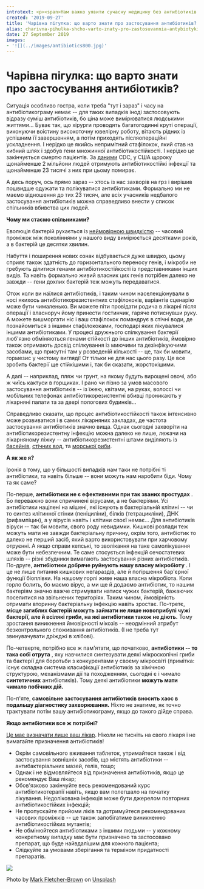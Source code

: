 ```yaml
---
introtext: <p><span>Нам важко уявити сучасну медицину без антибіотиків. Але сьогодні про антибіотикостійкість говорять не менше, ніж про самі антибіотики. Ще б пак – не так давно при призначенні антибіотиків пацієнти переживали, чи вони не зашкодять, а тепер справедливо переживають, чи подіють. </span></p>
created: '2019-09-27'
title: 'Чарівна пігулка: що варто знати про застосування антибіотиків?'
alias: charivna-pihulka-shcho-varto-znaty-pro-zastosuvannia-antybiotykiv
date: 27 September 2019
images:
- '![](../images/antibiotics800.jpg)'
---
```


# Чарівна пігулка: що варто знати про застосування антибіотиків?

Ситуація особливо гостра, коли треба "тут і зараз" і часу на антибіотикограму немає -- для таких випадків іноді застосовують відразу суміш антибіотиків, бо ціна може вимірюватися людськими життями... Буває так, що хірурги проводять багатогодинні круті операції, виконуючи воістину високоточну ювелірну роботу, вітають рідних із успішним її завершенням, а потім приходять післяопераційні ускладнення. І нерідко це якийсь непримітний стафілокок, який став на хибний шлях і здобув гени множинної антибіотикостійкості. І нерідко це закінчується смертю пацієнтів. За [даними](https://www.cdc.gov/drugresistance/index.html) CDC, у США щороку щонайменше 2 мільйони людей отримують антибіотикостійкі інфекції та щонайменше 23 тисячі з них при цьому помирає.

А десь поруч, ось прямо зараз -- хтось із нас захворів на грз і вирішив пошвидше одужати та полікуватися антибіотиками. Формально ми не маємо відношення до тих 23 тисяч, але всіх учасників недбалого застосування антибіотиків можна справедливо внести у список спільників вбивства цих людей.

**Чому ми стаємо спільниками?**

Еволюція бактерій рухається із [неймовірною швидкістю](mikrobna-saha-sekrety-supersyly.html) -- часовий проміжок між поколіннями у нашого виду вимірюється десятками років, а в бактерій це десятки хвилин.

Набуття і поширення нових ознак відбувається дуже швидко, цьому сприяє також здатність до горизонтального переносу генів, і мікроби не гребують ділитися генами антибіотикостійкості із представниками інших видів. Та навіть формально живий власник цих генів потрібен далеко не завжди -- гени дохлих бактерій теж можуть передаватися.

Отож коли ви наїлися антибіотиків, і таким чином населекціонували в носі якихось антибіотикорезистентних стафілококів, варіантів сценарію може бути чималенько. Ви можете піти провідати родича в лікарні після операції і власноруч йому принести гостинчик, гаряче потиснувши руку. А можете вишморгати ніс і ваш стафілокок помандрує в стічні води, де познайомиться з іншими стафілококами, господарі яких лікувалися іншими антибіотиками. У процесі дружнього спілкування бактерії люб'язно обміняються генами стійкості до інших антибіотиків, ймовірно також отримають досвід спілкування із миючими та дезінфікуючими засобами, що присутні там у розведеній кількості -- це, так би мовити, гормезис у чистому вигляді! От тільки не для нас цього разу. Це все зробить бактерії ще стійкішими і, так би сказати, жорстокішими.

А далі -- наприклад, пляж чи грунт, на якому будуть вирощені овочі, або ж чиїсь кактуси в горщиках. І рано чи пізно за умов масового застосування антибіотиків -- із їжею, квітами, на руках, волоссі чи мобільних телефонах антибіотикорезистентні вбивці проникають у лікарняні палати та за двері пологових будинків...

Справедливо сказати, що процес антибіотикостійкості також інтенсивно може розвиватися і в самих лікарняних закладах, де частота застосування антибіотиків значно вища. Однак сьогодні захворіти на антибіотикорезистентну інфекцію можна далеко не лише, лежачи на лікарняному ліжку -- антибіотикорезистентні штами виділяють із [басейнів](https://www.ncbi.nlm.nih.gov/pubmed/30486403), [стічних вод](https://www.sciencedaily.com/releases/2019/03/190306125330.htm), та [морської риби](https://www.ncbi.nlm.nih.gov/pubmed/25467866).

**А як же я?**

Іронія в тому, що у більшості випадків нам таки не потрібні ті антибіотики, та навіть більше -- вони можуть нам наробити біди. Чому та як саме?

По-перше, **антибіотики не є ефективними при так званих простудах** . Бо переважно вони спричинені вірусами, а не бактеріями. Усі антибіотики націлені на мішені, які існують в бактеріальній клітині -- чи то синтез клітинної стінки (пеніциліни), білків (тетрацикліни), ДНК (рифампіцин), а у вірусів навіть і клітини своєї немає... Для антибіотиків віруси -- так би мовити, свого роду невидимки. Кишкові розлади теж можуть мати не завжди бактеріальну причину, окрім того, антибіотик то далеко не перший засіб, який варто використовувати при харчовому отруєнні. А якщо справи кепські, то зволікання на таке самолікування може бути небезпечним. Те саме стосується інфекцій сечостатевих шляхів -- різні збудники вимагають застосування різних антибіотиків. По-друге, **антибіотики добряче руйнують нашу власну мікробіоту** . І це не лише питання кишкових негараздів, але й погіршення бар'єрної функції біоплівки. На нашому горлі живе наша власна мікробіота. Коли горло болить, бо маємо вірус, а ми ще й додаємо антибіотик, то нашим бактеріям значно важче стримувати натиск чужих бактерій, бажаючих поселитися на звільнених територіях. Таким чином, ймовірність отримати вторинну бактеріальну інфекцію навіть зростає. По-третє, **місце загиблих бактерій можуть займати не лише новоприбулі чужі бактерії, але й всілякі гриби, на які антибіотики також не діють.** Тому зростання виникнення ймовірності мікозів -- неодмінний атрибут безконтрольного споживання антибіотиків. (І не треба тут звинувачувати дріжджі в хлібові).

По-четверте, потрібно все ж пам'ятати, що початково, **антибіотики -- то така собі отрута** , яку навчилися синтезувати деякі мікроскопічні гриби та бактерії для боротьби з конкурентами у своєму мікросвіті (примітка: існує складна система класифікації антибіотиків за хімічною структурою, механізмами дії та походженням, сьогодні є і чимало **синтетичних** антибіотиків). Тому деякі антибіотики **можуть мати чимало побічних дій.**

По-п'яте, **самовільне застосування антибіотиків вносить хаос в подальшу діагностику захворювання.** Ніхто не знатиме, як точно трактувати потім вашу антибіотикограму, якщо до такого дійде справа.

**Якщо антибіотики все ж потрібні?**

[Це має визначати лише ваш лікар](https://www.fda.gov/consumers/consumer-updates/combating-antibiotic-resistance). Ніколи не тисніть на свого лікаря і не вимагайте призначення антибіотиків!

* Окрім самовільного вживання таблеток, утримайтеся також і від застосування зовнішніх засобів, що містять антибіотики -- антибактеріальних мазей, гелів, тощо;
* Однак і не відмовляйтеся від призначення антибіотиків, якщо це рекомендує Ваш лікар;
* Обов'язково закінчуйте весь рекомендований курс антибіотикотерапії навіть, якщо вам полегшало на початку лікування. Недолікована інфекція може бути джерелом повторних антибіотикостійких інфекцій;
* Не пропускайте прийоми ліків та дотримуйтеся рекомендованих часових проміжків -- це також запобігатиме виникненню антибіотикостійких мутантів;
* Не обмінюйтеся антибіотиками з іншими людьми -- у кожному конкретному випадку має бути призначено та застосовано препарат, що буде найвдалішим для кожного пацієнта;
* Слідкуйте за умовами зберігання та терміном придатності препаратів.

![](../images/antibiotics800.jpg)

Photo by [Mark Fletcher-Brown](https://unsplash.com/@boab?utm_source=unsplash&utm_medium=referral&utm_content=creditCopyText) on [Unsplash](https://unsplash.com/s/photos/antibiotic?utm_source=unsplash&utm_medium=referral&utm_content=creditCopyText)
